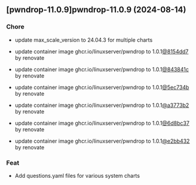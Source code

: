 

## [pwndrop-11.0.9]pwndrop-11.0.9 (2024-08-14)

### Chore



- update max_scale_version to 24.04.3 for multiple charts

- update container image ghcr.io/linuxserver/pwndrop to 1.0.1[@8154dd7](https://github.com/8154dd7) by renovate

- update container image ghcr.io/linuxserver/pwndrop to 1.0.1[@843841c](https://github.com/843841c) by renovate

- update container image ghcr.io/linuxserver/pwndrop to 1.0.1[@5ec734b](https://github.com/5ec734b) by renovate

- update container image ghcr.io/linuxserver/pwndrop to 1.0.1[@a3773b2](https://github.com/a3773b2) by renovate

- update container image ghcr.io/linuxserver/pwndrop to 1.0.1[@6d8bc37](https://github.com/6d8bc37) by renovate

- update container image ghcr.io/linuxserver/pwndrop to 1.0.1[@e2bb432](https://github.com/e2bb432) by renovate

### Feat



- Add questions.yaml files for various system charts